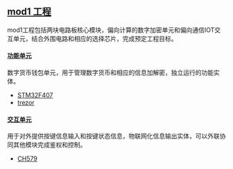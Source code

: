 ﻿## [mod1 工程](https://github.com/Qful/keyboard)

mod1工程包括两块电路板核心模块，偏向计算的数字加密单元和偏向通信IOT交互单元，结合外围电路和相应的选择芯片，完成预定工程目标。

#### [功能单元](PART1/)

数字货币钱包单元，用于管理数字货币和相应的信息加解密，独立运行的功能实体。

* [STM32F407](https://github.com/sochub/STM32F407)
* [trezor](https://github.com/trezor)

#### [交互单元](PART2/)

用于对外提供按键信息输入和按键状态信息，物联网化信息输出实体，可以外联协同其他模块完成鉴权和控制。

* [CH579](https://github.com/sochub/CH579)
